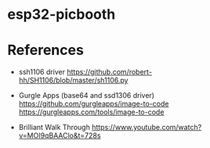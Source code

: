 # esp32-picbooth

# References
- ssh1106 driver
https://github.com/robert-hh/SH1106/blob/master/sh1106.py

- Gurgle Apps (base64 and ssd1306 driver)
https://github.com/gurgleapps/image-to-code
https://gurgleapps.com/tools/image-to-code

- Brilliant Walk Through
https://www.youtube.com/watch?v=MOI9qBAAClo&t=728s

